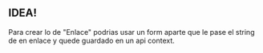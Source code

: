 ## IDEA!

Para crear lo de "Enlace" podrias usar un form aparte que le
pase el string de en enlace y quede guardado en un api context.
